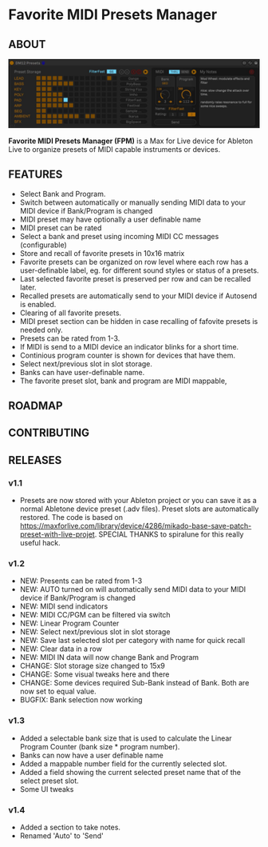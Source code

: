 # Favorite MIDI Presets Manager


## ABOUT

![fpm](fpm.png)

__Favorite MIDI Presets Manager (FPM)__ is a Max for Live device for Ableton Live to organize presets of MIDI capable instruments or devices. 

## FEATURES

- Select Bank and Program.
- Switch between automatically or manually sending MIDI data to your MIDI device if Bank/Program is changed
- MIDI preset may have optionally a user definable name
- MIDI preset can be rated
- Select a bank and preset using incoming MIDI CC messages (configurable)
- Store and recall of favorite presets in 10x16 matrix
- Favorite presets can be organized on row level where each row has a user-definable label, eg. for different sound styles or status of a presets.
- Last selected favorite preset is preserved per row and can be recalled later.
- Recalled presets are automatically send to your MIDI device if Autosend is enabled.
- Clearing of all favorite presets.
- MIDI preset section can be hidden in case recalling of fafovite presets is needed only.
- Presets can be rated from 1-3. 
- If MIDI is send to a MIDI device an indicator blinks for a short time.
- Continious program counter is shown for devices that have them.
- Select next/previous slot in slot storage.
- Banks can have user-definable name.
- The favorite preset slot, bank and program are MIDI mappable,

## ROADMAP


## CONTRIBUTING

## RELEASES

### v1.1

- Presets are now stored with your Ableton project or you can save it as a normal Abletone device preset (.adv files). Preset slots are automatically restored.
The code is based on https://maxforlive.com/library/device/4286/mikado-base-save-patch-preset-with-live-projet. SPECIAL THANKS to spiralune for this really useful hack.

### v1.2

- NEW: Presents can be rated from 1-3
- NEW: AUTO turned on will automatically send MIDI data to your MIDI device if Bank/Program is changed
- NEW: MIDI send indicators
- NEW: MIDI CC/PGM can be filtered via switch
- NEW: Linear Program Counter
- NEW: Select next/previous slot in slot storage
- NEW: Save last selected slot per category with name for quick recall
- NEW: Clear data in a row
- NEW: MIDI IN data will now change Bank and Program
- CHANGE: Slot storage size changed to 15x9
- CHANGE: Some visual tweaks here and there
- CHANGE: Some devices required Sub-Bank instead of Bank. Both are now set to equal value. 
- BUGFIX: Bank selection now working

### v1.3

- Added a selectable bank size that is used to calculate the Linear Program Counter (bank size * program number).
- Banks can now have a user definable name
- Added a mappable number field for the currently selected slot.
- Added a field showing the current selected preset name that of the select preset slot.
- Some UI tweaks

### v1.4

- Added a section to take notes. 
- Renamed 'Auto' to 'Send'

